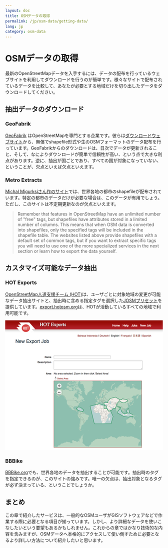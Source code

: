 ```yaml
---
layout: doc
title: OSMデータの取得
permalink: /jp/osm-data/getting-data/
lang: jp
category: osm-data
---
```


OSMデータの取得
=================
最新のOpenStreetMapデータを入手するには、データの配布を行っているウェブサイトを利用してダウンロードを行うのが簡単です。様々なサイトで配布されているデータを比較して、あなたが必要とする地域だけを切り出したデータをダウンロードしてください。

抽出データのダウンロード
--------------------------
### GeoFabrik
[GeoFabrik](http://geofabrik.de) はOpenStreetMapを専門とする企業です。彼らは[ダウンロードウェブサイト](http://download.geofabrik.de)から、無償でshapefile形式や生のOSMフォーマットのデータ配布を行っています。GeoFabrikからのダウンロードは、日次でデータが更新されること、そして、なによりダウンロードが簡単で信頼性が高い、という点で大きな利点があります。逆に、抽出が国ごとであり、すべての国が対象になっていない、ということが、欠点といえば欠点といえます。

### Metro Extracts
[Michal Migurksiさん作のサイト](http://metro.teczno.com/)では、世界各地の都市のshapefileが配布されています。特定の都市のデータだけが必要な場合は、このデータが有用でしょう。ただし、このサイトは不定期更新なのが欠点といえます。

>	Remember that features in OpenStreetMap have an unlimited number of "free" tags,
>	but shapefiles have attributes stored in a limited number of columns. This means
>	that when OSM data is converted into shapefiles, only the specified tags will be
>	included in the shapefile table. The websites listed above provide shapefiles
>	with a default set of common tags, but if you want to extract specific tags
>	you will need to use one of the more specialized services in the next section
>	or learn how to export the data yourself.

カスタマイズ可能なデータ抽出
-------------------
### HOT Exports
[OpenStreetMap人道支援チーム (HOT)](http://hotosm.org)は、ユーザごとに対象地域の変更が可能なデータ抽出サイトと、抽出時に含める指定タグを選択した[JOSMプリセット](/en/editing/josm-presets)を提供しています。[export.hotosm.org](http://export.hotosm.org)は、HOTが活動しているすべての地域で利用可能です。

![hot exports][]

### BBBike
[BBBike.org](http://extract.bbbike.org/)でも、世界各地のデータを抽出することが可能です。抽出時のタグを指定できるのが、このサイトの強みです。唯一の欠点は、抽出対象となるタグが必ず決まっている、ということでしょうか。

まとめ
-------
この章で紹介したサービスは、一般的なOSMユーザがGISソフトウェアなどで作業する際に必要となる項目が揃っています。しかし、より詳細なデータを使いこなしたいという要望もあるかもしれません。これからの章ではかなり技術的な内容を含みますが、OSMデータへ本格的にアクセスして使い倒すために必要となるより詳しい方法について紹介したいと思います。

[hot exports]: /images/jp/osm-data/getting-data/hot-exports.png
